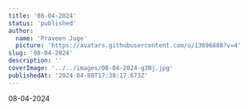 ```yaml
---
title: '08-04-2024'
status: 'published'
author:
  name: 'Praveen Juge'
  picture: 'https://avatars.githubusercontent.com/u/13696888?v=4'
slug: '08-04-2024'
description: ''
coverImage: '../../images/08-04-2024-g3Nj.jpg'
publishedAt: '2024-04-08T17:38:17.673Z'
---
```


08-04-2024